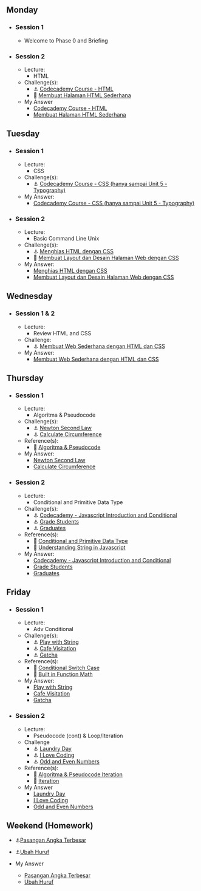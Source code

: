 ## Monday
- ### Session 1
  - Welcome to Phase 0 and Briefing
- ### Session 2
  - Lecture:
    - HTML
  - Challenge(s):
    - :anchor: [Codecademy Course - HTML](https://www.codecademy.com/learn/learn-html)
    - :rocket: [Membuat Halaman HTML Sederhana](/week-1/challenges/rocket-laman-web-pertamaku.md)
  - My Answer
    - [Codecademy Course - HTML](./my_answer/picture/Budi-Santoso.png)
    - [Membuat Halaman HTML Sederhana](./my_answer/w1d1s2/)

## Tuesday
- ### Session 1
  - Lecture:
    - CSS
  - Challenge(s):
    - :anchor: [Codecademy Course - CSS (hanya sampai Unit 5 - Typography)](https://www.codecademy.com/learn/learn-css)
  - My Answer:
    - [Codecademy Course - CSS (hanya sampai Unit 5 - Typography)](./my_answer/picture/Learn_CSS_Codecademy.png)
- ### Session 2
  - Lecture:
    - Basic Command Line Unix
  - Challenge(s):
    - :anchor: [Menghias HTML dengan CSS](/week-1/challenges/anchor-css-selector-and-styling.md)
    - :rocket: [Membuat Layout dan Desain Halaman Web dengan CSS](/week-1/challenges/rocket-css-layouting.md)
  - My Answer:
    - [Menghias HTML dengan CSS](./my_answer/w1d2s2/anchor)
    - [Membuat Layout dan Desain Halaman Web dengan CSS](./my_answer/w1d2s2/rocket)

## Wednesday
- ### Session 1 & 2
  - Lecture:
    - Review HTML and CSS
  - Challenge:
    - :anchor: [Membuat Web Sederhana dengan HTML dan CSS](/week-1/challenges/anchor-web-sederhana.md)
  - My Answer:
    - [Membuat Web Sederhana dengan HTML dan CSS](./my_answer/w1d3/Membuat-Web-Sederhana-dengan-HTML-dan-CSS)

## Thursday
- ### Session 1
  - Lecture:
    - Algoritma & Pseudocode
  - Challenge(s):
    - :anchor: [Newton Second Law](/week-1/challenges/anchor-newton-second-law.md)
    - :anchor: [Calculate Circumference](/week-1/challenges/anchor-calculate-circumreference.md)
  - Reference(s):
    - :notebook_with_decorative_cover: [Algoritma & Pseudocode](/week-1/references/algoritma-conditional.md)
  - My Answer:
    - [Newton Second Law](./my_answer/w1d4s1/NewtonSecondLaw.md)
    - [Calculate Circumference](./my_answer/w1d4s1/CalculateCircumference.md)

- ### Session 2
  - Lecture:
    - Conditional and Primitive Data Type
  - Challenge(s):
    - :anchor: [Codecademy - Javascript Introduction and Conditional](https://www.codecademy.com/learn/introduction-to-javascript)
    - :anchor: [Grade Students](/week-1/challenges/anchor-grade-students.md)
    - :anchor: [Graduates](/week-1/challenges/anchor-graduates.md)
  - Reference(s):
    - :notebook_with_decorative_cover: [Conditional and Primitive Data Type](/week-1/references/js-first-time.md)
    - :notebook_with_decorative_cover: [Understanding String in Javascript](/week-1/references/js-string-reference.md)
  - My Answer:
    - [Codecademy - Javascript Introduction and Conditional](./my_answer/picture/Learn_JavaScript_Codecademy.png)
    - [Grade Students](./my_answer/w1d4s2)
    - [Graduates](./my_answer/w1d4s2)

## Friday
- ### Session 1
  - Lecture:
    - Adv Conditional
  - Challenge(s):
    - :anchor: [Play with String](/week-1/challenges/anchor-play-with-string.md)
    - :anchor: [Cafe Visitation](/week-1/challenges/anchor-cafe-visitation.md)
    - :anchor: [Gatcha](/week-1/challenges/anchor-gatcha.md)
  - Reference(s):
    - :notebook_with_decorative_cover: [Conditional Switch Case](/week-1/references/js-first-time-switch-case.md)
    - :notebook_with_decorative_cover: [Built in Function Math](/week-1/references/math.md)
  - My Answer:
    - [Play with String](./my_answer/w1d5s1)
    - [Cafe Visitation](./my_answer/w1d5s1)
    - [Gatcha](./my_answer/w1d5s1)

- ### Session 2
  - Lecture:
    - Pseudocode (cont) & Loop/Iteration
  - Challenge
    - :anchor: [Laundry Day](/week-1/challenges/anchor-laundry-day.md)
    - :anchor: [I Love Coding](/week-1/challenges/anchor-i-love-coding.md)
    - :anchor: [Odd and Even Numbers](/week-1/challenges/anchor-odd-even-numbers.md)
  - Reference(s):
    - :notebook_with_decorative_cover: [Algoritma & Pseudocode Iteration](/week-1/references/algoritma-loop.md)
    - :notebook_with_decorative_cover: [Iteration](/week-1/references/js-first-time-loop.md)
  - My Answer
    - [Laundry Day](./my_answer/w1d5s2)
    - [I Love Coding](./my_answer/w1d5s2)
    - [Odd and Even Numbers](./my_answer/w1d5s2)

## Weekend (Homework)
  - :anchor:[Pasangan Angka Terbesar](/week-1/challenges/anchor-pasangan-angka-terbesar.md)
  - :anchor:[Ubah Huruf](/week-1/challenges/anchor-ubah-huruf.md)

- My Answer
  - [Pasangan Angka Terbesar](./my_answer/HW)
  - [Ubah Huruf](./my_answer/HW)

